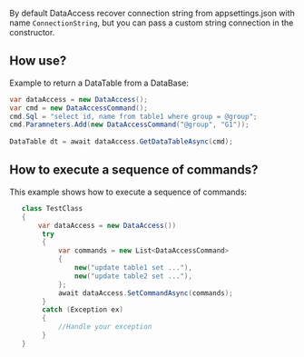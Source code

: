 By default DataAccess recover connection string from appsettings.json with name ```ConnectionString```,
but you can pass a custom string connection in the constructor.

## How use?
Example to return a DataTable from a DataBase:
```csharp
var dataAccess = new DataAccess();
var cmd = new DataAccessCommand();
cmd.Sql = "select id, name from table1 where group = @group";
cmd.Paramneters.Add(new DataAccessCommand("@group", "G1"));
 
DataTable dt = await dataAccess.GetDataTableAsync(cmd);
```

## How to execute a sequence of commands?
This example shows how to execute a sequence of commands:<br>
```csharp
   class TestClass  
   { 
       var dataAccess = new DataAccess())
        try
        {
            var commands = new List<DataAccessCommand>
            {
                new("update table1 set ..."),
                new("update table2 set ..."),
            };
            await dataAccess.SetCommandAsync(commands);
        }
        catch (Exception ex)
        {
            //Handle your exception
        }
   }
```

